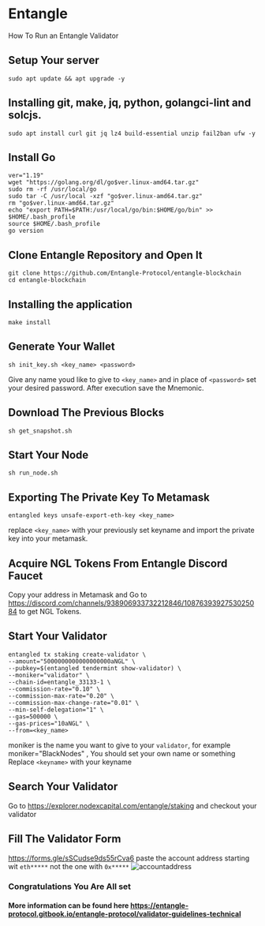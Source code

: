 # Entangle
How To Run an Entangle Validator
## Setup Your server
```
sudo apt update && apt upgrade -y
```
##  Installing git, make, jq, python, golangci-lint and solcjs.
```
sudo apt install curl git jq lz4 build-essential unzip fail2ban ufw -y
```
## Install Go
```
ver="1.19"
wget "https://golang.org/dl/go$ver.linux-amd64.tar.gz"
sudo rm -rf /usr/local/go
sudo tar -C /usr/local -xzf "go$ver.linux-amd64.tar.gz"
rm "go$ver.linux-amd64.tar.gz"
echo "export PATH=$PATH:/usr/local/go/bin:$HOME/go/bin" >> $HOME/.bash_profile
source $HOME/.bash_profile
go version
```
## Clone Entangle Repository and Open It
```
git clone https://github.com/Entangle-Protocol/entangle-blockchain
cd entangle-blockchain
```
## Installing the application
```
make install
```
## Generate Your Wallet
```
sh init_key.sh <key_name> <password>
```
Give any name youd like to give to `<key_name>` and in place of `<password>` set your desired password. After execution save the Mnemonic.
## Download The Previous Blocks
```
sh get_snapshot.sh
```
## Start Your Node
```
sh run_node.sh
```
## Exporting The Private Key To Metamask
```
entangled keys unsafe-export-eth-key <key_name>
```
replace `<key_name>` with your previously set keyname and import the private key into your metamask. 
## Acquire NGL Tokens From Entangle Discord Faucet
Copy your address in Metamask and Go to https://discord.com/channels/938906933732212846/1087639392753025084 to get NGL Tokens.
## Start Your Validator
```
entangled tx staking create-validator \
--amount="5000000000000000000aNGL" \
--pubkey=$(entangled tendermint show-validator) \
--moniker="validator" \
--chain-id=entangle_33133-1 \
--commission-rate="0.10" \
--commission-max-rate="0.20" \
--commission-max-change-rate="0.01" \
--min-self-delegation="1" \
--gas=500000 \
--gas-prices="10aNGL" \
--from=<key_name>
```
moniker is the name you want to give to your `validator`, for example moniker="BlackNodes" , You should set your own name or something
Replace `<keyname>` with your keyname 
## Search Your Validator
Go to https://explorer.nodexcapital.com/entangle/staking and checkout your validator
## Fill The Validator Form
https://forms.gle/sSCudse9ds55rCva6
paste the account address starting wit `eth*****` not the one with `0x*****`
![accountaddress](https://github.com/blacknodes/Entangle/assets/85839823/1e3d7bf2-959f-4940-bd58-9dce0b4cf0a2)

### Congratulations You Are All set

#### More information can be found here https://entangle-protocol.gitbook.io/entangle-protocol/validator-guidelines-technical
